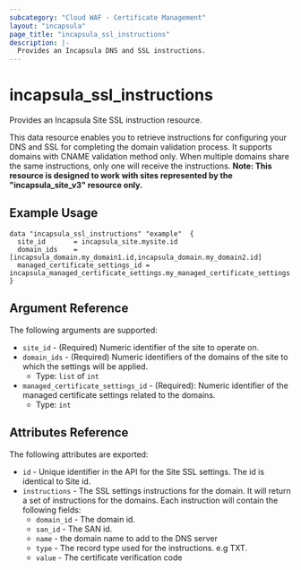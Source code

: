 ```yaml
---
subcategory: "Cloud WAF - Certificate Management"
layout: "incapsula"
page_title: "incapsula_ssl_instructions"
description: |- 
  Provides an Incapsula DNS and SSL instructions.
---
```

# incapsula_ssl_instructions

Provides an Incapsula Site SSL instruction resource.

This data resource enables you to retrieve instructions for configuring your DNS and SSL for completing the domain validation process.
It supports domains with CNAME validation method only.
When multiple domains share the same instructions, only one will receive the instructions.
**Note: This resource is designed to work with sites represented by the "incapsula_site_v3" resource only.**


## Example Usage

```hcl
data "incapsula_ssl_instructions" "example"  {
  site_id       = incapsula_site.mysite.id
  domain_ids    = [incapsula_domain.my_domain1.id,incapsula_domain.my_domain2.id]
  managed_certificate_settings_id = incapsula_managed_certificate_settings.my_managed_certificate_settings.id
}
```

## Argument Reference

The following arguments are supported:

* `site_id` - (Required) Numeric identifier of the site to operate on.
* `domain_ids` - (Required) Numeric identifiers of the domains of the site to which the settings will be applied.
  - Type: `list` of `int`
* `managed_certificate_settings_id` - (Required): Numeric identifier of the managed certificate settings related to the domains.
  - Type: `int`


## Attributes Reference

The following attributes are exported:

* `id` - Unique identifier in the API for the Site SSL settings. The id is identical to Site id.
* `instructions` - The SSL settings instructions for the domain. It will return a set of instructions for the domains. Each instruction will contain the following fields:
  - `domain_id` - The domain id.
  - `san_id` - The SAN id.
  - `name` - the domain name to add to the DNS server
  - `type` - The record type used for the instructions. e.g TXT.
  - `value` - The certificate verification code